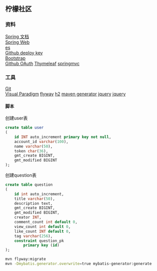 ## 柠檬社区

### 资料
[Spring 文档](https://spring.io/guides)<br>
[Spring Web](https://spring.io/guides/gs/serving-web-content)<br>
[es](https://elasticsearch.cn/explore)<br>
[Github deploy key](https://developer.github.com/v3/guides/managing-deploy-keys/#deploy-keys)<br>
[Bootstrap](https://v3.bootcss.com/getting-started/)<br>
[Github OAuth](https://developer.github.com/apps/building-oauth-apps/creating-an-oauth-app/)
[Thymeleaf](https://www.thymeleaf.org/doc/tutorials/3.0/usingthymeleaf.html#setting-attribute-values)
[springmvc](https://docs.spring.io/spring/docs/5.0.3.RELEASE/spring-framework-reference/web.html#mvc-handlermapping-int)

### 工具
[Git](https://git-scm.com/download)<br>
[Visual Paradigm](https://www.visual-paradigm.com)
[flyway](https://flywaydb.org/getstarted/firststeps/maven)
[h2](https://mvnrepository.com/artifact/com.h2database/h2)
[maven generator](http://mybatis.org/generator/running/runningWithMaven.html)
[jquery](https://www.jquery.com/download)
[jquery](https://www.jsdelivr.com/)

#### 脚本

创建user表
```sql
create table user
(
	id INT auto_increment primary key not null,
	account_id varchar(100),
	name varchar(50),
	token char(36),
	gmt_create BIGINT,
	gmt_modified BIGINT
);
```

创建question表
```sql
create table question
(
	id int auto_increment,
	title varchar(50),
	description text,
	gmt_create BIGINT,
	gmt_modified BIGINT,
	creator INT,
	comment_count int default 0,
	view_count int default 0,
	like_count INT default 0,
	tag varchar(256),
	constraint question_pk
		primary key (id)
);
```

```bash
mvn flyway:migrate
mvn -Dmybatis.generator.overwrite=true mybatis-generator:generate
```
